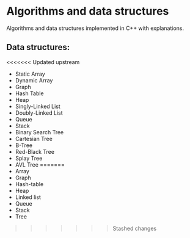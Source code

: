 # Algorithms and data structures
Algorithms and data structures implemented in C++ with explanations.

## Data structures:
<<<<<<< Updated upstream
* Static Array
* Dynamic Array
* Graph
* Hash Table
* Heap
* Singly-Linked List
* Doubly-Linked List
* Queue
* Stack
* Binary Search Tree
* Cartesian Tree
* B-Tree
* Red-Black Tree
* Splay Tree
* AVL Tree
=======
* Array
* Graph
* Hash-table
* Heap
* Linked list
* Queue
* Stack
* Tree
>>>>>>> Stashed changes
